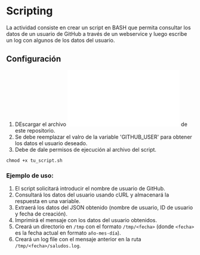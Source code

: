 # Scripting

La actividad consiste en crear un script en BASH que permita consultar los datos de un usuario de GitHub a través de un webservice y luego escribe un log con algunos de los datos del usuario.

## Configuración

1.  DEscargar el archivo ![github_user.sh](/actividad2/github_user.sh "github_user.sh") de este repositorio.
2.  Se debe reemplazar el valro de la variable 'GITHUB_USER' para obtener los datos el usuario deseado.
3.  Debe de dale permisos de ejecución al archivo del script.
```text
chmod +x tu_script.sh
```

### Ejemplo de uso:

1. El script solicitará introducir el nombre de usuario de GitHub.
2. Consultará los datos del usuario usando cURL y almacenará la respuesta en una variable.
3. Extraerá los datos del JSON obtenido (nombre de usuario, ID de usuario y fecha de creación).
4. Imprimirá el mensaje con los datos del usuario obtenidos.
5. Creará un directorio en `/tmp` con el formato `/tmp/<fecha>` (donde `<fecha>` es la fecha actual en formato `año-mes-día`).
6. Creará un log file con el mensaje anterior en la ruta `/tmp/<fecha>/saludos.log`.


